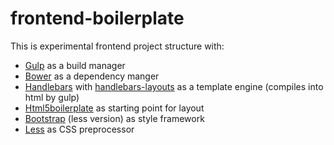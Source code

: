 # frontend-boilerplate

This is experimental frontend project structure with:
* [Gulp](http://gulpjs.com/) as a build manager
* [Bower](http://bower.io/) as a dependency manger
* [Handlebars](http://handlebarsjs.com/) with [handlebars-layouts](https://www.npmjs.com/package/handlebars-layouts) as a template engine (compiles into html by gulp)
* [Html5boilerplate](https://html5boilerplate.com/) as starting point for layout
* [Bootstrap](http://getbootstrap.com/) (less version) as style framework
* [Less](http://lesscss.org/) as CSS preprocessor
